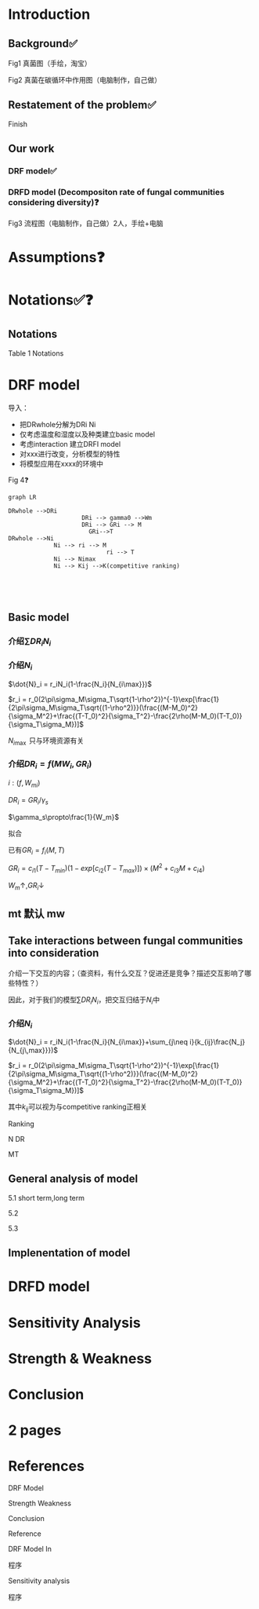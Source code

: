 # Introduction

## Background✅

Fig1 真菌图（手绘，淘宝）

Fig2 真菌在碳循环中作用图（电脑制作，自己做）

## Restatement of the problem✅

Finish

## Our work

### DRF model✅

### DRFD model (Decompositon rate of fungal communities considering diversity)❓

Fig3 流程图（电脑制作，自己做）2人，手绘+电脑

# Assumptions❓

# Notations✅❓

## Notations

Table 1 Notations

# DRF model

导入：

- 把DRwhole分解为DRi Ni
- 仅考虑温度和湿度以及种类建立basic model
- 考虑interaction 建立DRFI model
- 对xxx进行改变，分析模型的特性
- 将模型应用在xxxx的环境中

Fig 4❓

```mermaid
graph LR

DRwhole -->DRi
					 DRi --> gamma0 -->Wm
					 DRi --> GRi --> M
  			           GRi-->T
DRwhole -->Ni
	         Ni --> ri --> M
	         				ri --> T
	         Ni --> Nimax
	         Ni --> Kij -->K(competitive ranking)



 

```







## Basic model

### 介绍$\sum DR_iN_i$

### 介绍$N_i$

$\dot{N}_i = r_iN_i(1-\frac{N_i}{N_{i\max}})$

$r_i = r_0(2\pi\sigma_M\sigma_T\sqrt{1-\rho^2})^{-1}\exp[\frac{1}{2\pi\sigma_M\sigma_T\sqrt{(1-\rho^2)}}(\frac{(M-M_0)^2}{\sigma_M^2}+\frac{(T-T_0)^2}{\sigma_T^2}-\frac{2\rho(M-M_0)(T-T_0)}{\sigma_T\sigma_M})]$

$N_{i\max}$ 只与环境资源有关

### 介绍$DR_i = f(MW_i,GR_{i})$

$i:(f,W_{mi})$

$DR_i = GR_i/\gamma_{s}$

$\gamma_s\propto\frac{1}{W_m}$

拟合

已有$GR_i=f_{i}(M,T)$

$GR_i = c_{i1}(T-T_{min})(1-exp[c_{i2}(T-T_{max})])\times(M^2+c_{i3}M+c_{i4})$

$W_m \uparrow,GR_i\downarrow$

## mt 默认 mw

## Take interactions between fungal communities into consideration

介绍一下交互的内容；（查资料，有什么交互？促进还是竞争？描述交互影响了哪些特性？）

因此，对于我们的模型$\sum DR_iN_i$，把交互归结于$N_i$中

### 介绍$N_i$

$\dot{N}_i = r_iN_i(1-\frac{N_i}{N_{i\max}}+\sum_{j\neq i}{k_{ij}\frac{N_j}{N_{j\,max}}})$

$r_i = r_0(2\pi\sigma_M\sigma_T\sqrt{1-\rho^2})^{-1}\exp[\frac{1}{2\pi\sigma_M\sigma_T\sqrt{(1-\rho^2)}}(\frac{(M-M_0)^2}{\sigma_M^2}+\frac{(T-T_0)^2}{\sigma_T^2}-\frac{2\rho(M-M_0)(T-T_0)}{\sigma_T\sigma_M})]$

其中$k_{ij}$可以视为与competitive ranking正相关



Ranking

N   DR

MT 



## General analysis of model

5.1 short term,long term

5.2

5.3

## Implenentation of model 

# DRFD model

# Sensitivity Analysis

# Strength & Weakness

# Conclusion

# 2 pages

# References



DRF Model

Strength Weakness

Conclusion

Reference





DRF Model In 

程序





Sensitivity analysis

程序















